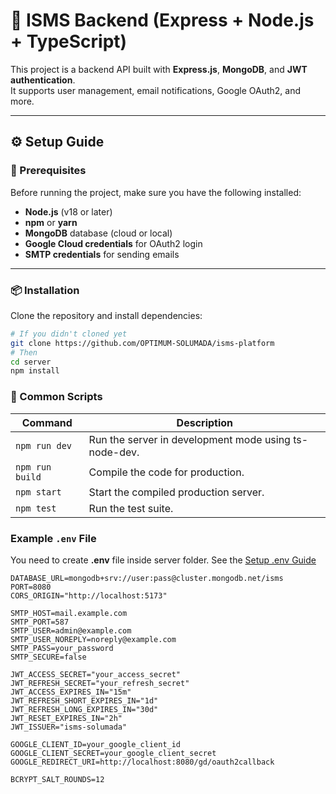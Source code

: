 # 🚀 ISMS Backend (Express + Node.js + TypeScript)

This project is a backend API built with **Express.js**, **MongoDB**, and **JWT authentication**.  
It supports user management, email notifications, Google OAuth2, and more.

---

## ⚙️ Setup Guide

### 🧩 Prerequisites

Before running the project, make sure you have the following installed:

- **Node.js** (v18 or later)
- **npm** or **yarn**
- **MongoDB** database (cloud or local)
- **Google Cloud credentials** for OAuth2 login
- **SMTP credentials** for sending emails

---

### 📦 Installation

Clone the repository and install dependencies:

```bash
# If you didn't cloned yet
git clone https://github.com/OPTIMUM-SOLUMADA/isms-platform
# Then
cd server
npm install
```

### 🧰 Common Scripts

| Command         | Description                                           |
| --------------- | ----------------------------------------------------- |
| `npm run dev`   | Run the server in development mode using ts-node-dev. |
| `npm run build` | Compile the code for production.                      |
| `npm start`     | Start the compiled production server.                 |
| `npm test`      | Run the test suite.                                   |

### Example `.env` File

You need to create **.env** file inside server folder.
See the [Setup .env Guide](ENV.md)

```env
DATABASE_URL=mongodb+srv://user:pass@cluster.mongodb.net/isms
PORT=8080
CORS_ORIGIN="http://localhost:5173"

SMTP_HOST=mail.example.com
SMTP_PORT=587
SMTP_USER=admin@example.com
SMTP_USER_NOREPLY=noreply@example.com
SMTP_PASS=your_password
SMTP_SECURE=false

JWT_ACCESS_SECRET="your_access_secret"
JWT_REFRESH_SECRET="your_refresh_secret"
JWT_ACCESS_EXPIRES_IN="15m"
JWT_REFRESH_SHORT_EXPIRES_IN="1d"
JWT_REFRESH_LONG_EXPIRES_IN="30d"
JWT_RESET_EXPIRES_IN="2h"
JWT_ISSUER="isms-solumada"

GOOGLE_CLIENT_ID=your_google_client_id
GOOGLE_CLIENT_SECRET=your_google_client_secret
GOOGLE_REDIRECT_URI=http://localhost:8080/gd/oauth2callback

BCRYPT_SALT_ROUNDS=12
```

